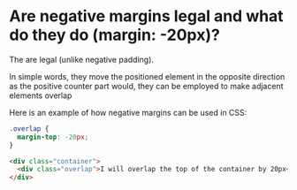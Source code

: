 # Are negative margins legal and what do they do (margin: -20px)?

The are legal (unlike negative padding).

In simple words, they move the positioned element in the opposite direction as the positive counter part would, they can be employed to make adjacent elements overlap

Here is an example of how negative margins can be used in CSS:

```css
.overlap {
  margin-top: -20px;
}
```
```html
<div class="container">
  <div class="overlap">I will overlap the top of the container by 20px</div>
</div>
```